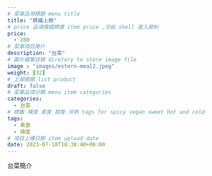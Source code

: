 ```yaml
---
# 菜單品項標題 menu title 
title: "螞蟻上樹"
# price 品項價錢標價 item price ,交給 shell 差入資料
price: 
  - 280 
# 菜單項目簡介 
description: "台菜"
# 圖片檔案目錄 diretory to store image file
image : "images/estern-meal2.jpeg"
weight: [32] 
# 上架開關 list product 
draft: false
# 菜單品項分類 menu item categories 
categories:
  - 台菜
# 標籤 辣度 素食 甜食 冷熱 tags for spicy vegan sweet hot and cold 
tags:
  - 素食
  - 辣度
# 項目上傳日期 item upload date 
date: 2023-07-18T18:38:40+08:00
---
```


台菜簡介
